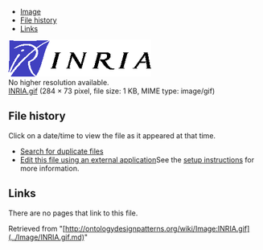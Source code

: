 * [Image](../Image/INRIA.gif.md#file)
* [File history](../Image/INRIA.gif.md#filehistory)
* [Links](../Image/INRIA.gif.md#filelinks)

[![Image:INRIA.gif](../images/7/71/INRIA.gif)](../images/7/71/INRIA.gif)  
No higher resolution available.  
[INRIA.gif](../images/7/71/INRIA.gif)‎ (284 × 73 pixel, file size: 1 KB, MIME type: image/gif)

## File history

Click on a date/time to view the file as it appeared at that time.



  
* [Search for duplicate files](http://ontologydesignpatterns.org/wiki/Special:FileDuplicateSearch/INRIA.gif "Special:FileDuplicateSearch/INRIA.gif")
* [Edit this file using an external application](http://ontologydesignpatterns.org/wiki/index.php?title=Image:INRIA.gif&action=edit&externaledit=true&mode=file "Image:INRIA.gif")See the [setup instructions](http://www.mediawiki.org/wiki/Manual:External_editors "http://www.mediawiki.org/wiki/Manual:External_editors") for more information.

## Links



There are no pages that link to this file.




Retrieved from "[http://ontologydesignpatterns.org/wiki/Image:INRIA.gif](../Image/INRIA.gif.md)"